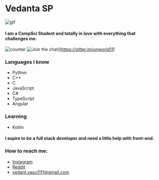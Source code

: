 # Vedanta SP

![gif](https://media3.giphy.com/media/SpoZWVAYlMCMGcLfqU/200w.webp?cid=ecf05e478olqkw6c9dxiy0u517iaew0ta82zrbol8ij3fzd4&rid=200w.webp)

#### I am a CompSci Student and totally in love with everything that challenges me.
![counter](https://komarev.com/ghpvc/?username=unworld11)
![Join the chat](https://badges.gitter.im/Join%20Chat.svg)](https://gitter.im/unworld11)

### Languages I know
* Python
* C++
* C
* JavaScript
* C#
* TypeScript
* Angular

### Learning 
* Kotlin

#### I aspire to be a full stack developer and need a little help with front-end.

### How to reach me:
* [Instagram](https://www.instagram.com/notvedanta/)
* [Reddit](https://www.reddit.com/user/Vedanta11)
* vedant.vasu1111@gmail.com


